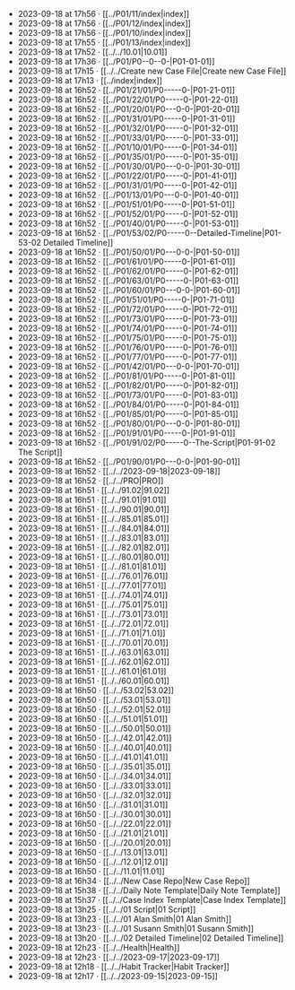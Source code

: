- 2023-09-18 at 17h56 · [[../P01/11/index|index]]
- 2023-09-18 at 17h56 · [[../P01/12/index|index]]
- 2023-09-18 at 17h56 · [[../P01/10/index|index]]
- 2023-09-18 at 17h55 · [[../P01/13/index|index]]
- 2023-09-18 at 17h52 · [[../../10.01|10.01]]
- 2023-09-18 at 17h36 · [[../P01/P0--0--0-|P01-01-01]]
- 2023-09-18 at 17h15 · [[../../Create new Case File|Create new Case File]]
- 2023-09-18 at 17h13 · [[../index|index]]
- 2023-09-18 at 16h52 · [[../P01/21/01/P0-----0-|P01-21-01]]
- 2023-09-18 at 16h52 · [[../P01/22/01/P0-----0-|P01-22-01]]
- 2023-09-18 at 16h52 · [[../P01/20/01/P0---0-0-|P01-20-01]]
- 2023-09-18 at 16h52 · [[../P01/31/01/P0-----0-|P01-31-01]]
- 2023-09-18 at 16h52 · [[../P01/32/01/P0-----0-|P01-32-01]]
- 2023-09-18 at 16h52 · [[../P01/33/01/P0-----0-|P01-33-01]]
- 2023-09-18 at 16h52 · [[../P01/10/01/P0-----0-|P01-34-01]]
- 2023-09-18 at 16h52 · [[../P01/35/01/P0-----0-|P01-35-01]]
- 2023-09-18 at 16h52 · [[../P01/30/01/P0---0-0-|P01-30-01]]
- 2023-09-18 at 16h52 · [[../P01/22/01/P0-----0-|P01-41-01]]
- 2023-09-18 at 16h52 · [[../P01/31/01/P0-----0-|P01-42-01]]
- 2023-09-18 at 16h52 · [[../P01/13/01/P0---0-0-|P01-40-01]]
- 2023-09-18 at 16h52 · [[../P01/51/01/P0-----0-|P01-51-01]]
- 2023-09-18 at 16h52 · [[../P01/52/01/P0-----0-|P01-52-01]]
- 2023-09-18 at 16h52 · [[../P01/40/01/P0-----0-|P01-53-01]]
- 2023-09-18 at 16h52 · [[../P01/53/02/P0-----0--Detailed-Timeline|P01-53-02 Detailed Timeline]]
- 2023-09-18 at 16h52 · [[../P01/50/01/P0---0-0-|P01-50-01]]
- 2023-09-18 at 16h52 · [[../P01/61/01/P0-----0-|P01-61-01]]
- 2023-09-18 at 16h52 · [[../P01/62/01/P0-----0-|P01-62-01]]
- 2023-09-18 at 16h52 · [[../P01/63/01/P0-----0-|P01-63-01]]
- 2023-09-18 at 16h52 · [[../P01/60/01/P0---0-0-|P01-60-01]]
- 2023-09-18 at 16h52 · [[../P01/51/01/P0-----0-|P01-71-01]]
- 2023-09-18 at 16h52 · [[../P01/72/01/P0-----0-|P01-72-01]]
- 2023-09-18 at 16h52 · [[../P01/73/01/P0-----0-|P01-73-01]]
- 2023-09-18 at 16h52 · [[../P01/74/01/P0-----0-|P01-74-01]]
- 2023-09-18 at 16h52 · [[../P01/75/01/P0-----0-|P01-75-01]]
- 2023-09-18 at 16h52 · [[../P01/76/01/P0-----0-|P01-76-01]]
- 2023-09-18 at 16h52 · [[../P01/77/01/P0-----0-|P01-77-01]]
- 2023-09-18 at 16h52 · [[../P01/42/01/P0---0-0-|P01-70-01]]
- 2023-09-18 at 16h52 · [[../P01/81/01/P0-----0-|P01-81-01]]
- 2023-09-18 at 16h52 · [[../P01/82/01/P0-----0-|P01-82-01]]
- 2023-09-18 at 16h52 · [[../P01/73/01/P0-----0-|P01-83-01]]
- 2023-09-18 at 16h52 · [[../P01/84/01/P0-----0-|P01-84-01]]
- 2023-09-18 at 16h52 · [[../P01/85/01/P0-----0-|P01-85-01]]
- 2023-09-18 at 16h52 · [[../P01/80/01/P0---0-0-|P01-80-01]]
- 2023-09-18 at 16h52 · [[../P01/91/01/P0-----0-|P01-91-01]]
- 2023-09-18 at 16h52 · [[../P01/91/02/P0-----0--The-Script|P01-91-02 The Script]]
- 2023-09-18 at 16h52 · [[../P01/90/01/P0---0-0-|P01-90-01]]
- 2023-09-18 at 16h52 · [[../../2023-09-18|2023-09-18]]
- 2023-09-18 at 16h52 · [[../../PRO|PRO]]
- 2023-09-18 at 16h51 · [[../../91.02|91.02]]
- 2023-09-18 at 16h51 · [[../../91.01|91.01]]
- 2023-09-18 at 16h51 · [[../../90.01|90.01]]
- 2023-09-18 at 16h51 · [[../../85.01|85.01]]
- 2023-09-18 at 16h51 · [[../../84.01|84.01]]
- 2023-09-18 at 16h51 · [[../../83.01|83.01]]
- 2023-09-18 at 16h51 · [[../../82.01|82.01]]
- 2023-09-18 at 16h51 · [[../../80.01|80.01]]
- 2023-09-18 at 16h51 · [[../../81.01|81.01]]
- 2023-09-18 at 16h51 · [[../../76.01|76.01]]
- 2023-09-18 at 16h51 · [[../../77.01|77.01]]
- 2023-09-18 at 16h51 · [[../../74.01|74.01]]
- 2023-09-18 at 16h51 · [[../../75.01|75.01]]
- 2023-09-18 at 16h51 · [[../../73.01|73.01]]
- 2023-09-18 at 16h51 · [[../../72.01|72.01]]
- 2023-09-18 at 16h51 · [[../../71.01|71.01]]
- 2023-09-18 at 16h51 · [[../../70.01|70.01]]
- 2023-09-18 at 16h51 · [[../../63.01|63.01]]
- 2023-09-18 at 16h51 · [[../../62.01|62.01]]
- 2023-09-18 at 16h51 · [[../../61.01|61.01]]
- 2023-09-18 at 16h51 · [[../../60.01|60.01]]
- 2023-09-18 at 16h50 · [[../../53.02|53.02]]
- 2023-09-18 at 16h50 · [[../../53.01|53.01]]
- 2023-09-18 at 16h50 · [[../../52.01|52.01]]
- 2023-09-18 at 16h50 · [[../../51.01|51.01]]
- 2023-09-18 at 16h50 · [[../../50.01|50.01]]
- 2023-09-18 at 16h50 · [[../../42.01|42.01]]
- 2023-09-18 at 16h50 · [[../../40.01|40.01]]
- 2023-09-18 at 16h50 · [[../../41.01|41.01]]
- 2023-09-18 at 16h50 · [[../../35.01|35.01]]
- 2023-09-18 at 16h50 · [[../../34.01|34.01]]
- 2023-09-18 at 16h50 · [[../../33.01|33.01]]
- 2023-09-18 at 16h50 · [[../../32.01|32.01]]
- 2023-09-18 at 16h50 · [[../../31.01|31.01]]
- 2023-09-18 at 16h50 · [[../../30.01|30.01]]
- 2023-09-18 at 16h50 · [[../../22.01|22.01]]
- 2023-09-18 at 16h50 · [[../../21.01|21.01]]
- 2023-09-18 at 16h50 · [[../../20.01|20.01]]
- 2023-09-18 at 16h50 · [[../../13.01|13.01]]
- 2023-09-18 at 16h50 · [[../../12.01|12.01]]
- 2023-09-18 at 16h50 · [[../../11.01|11.01]]
- 2023-09-18 at 16h34 · [[../../New Case Repo|New Case Repo]]
- 2023-09-18 at 15h38 · [[../../Daily Note Template|Daily Note Template]]
- 2023-09-18 at 15h37 · [[../../Case Index Template|Case Index Template]]
- 2023-09-18 at 13h25 · [[../../01 Script|01 Script]]
- 2023-09-18 at 13h23 · [[../../01 Alan Smith|01 Alan Smith]]
- 2023-09-18 at 13h23 · [[../../01 Susann Smith|01 Susann Smith]]
- 2023-09-18 at 13h20 · [[../../02 Detailed Timeline|02 Detailed Timeline]]
- 2023-09-18 at 12h23 · [[../../Health|Health]]
- 2023-09-18 at 12h23 · [[../../2023-09-17|2023-09-17]]
- 2023-09-18 at 12h18 · [[../../Habit Tracker|Habit Tracker]]
- 2023-09-18 at 12h17 · [[../../2023-09-15|2023-09-15]]
